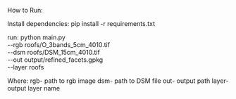 
How to Run: 




Install dependencies:
pip install -r requirements.txt



run:
python main.py \
    --rgb roofs/O_3bands_5cm_4010.tif \
    --dsm roofs/DSM_15cm_4010.tif \
    --out output/refined_facets.gpkg \
    --layer roofs



    
Where: 
rgb- path to rgb image
dsm- path to DSM file
out- output path
layer- output layer name
